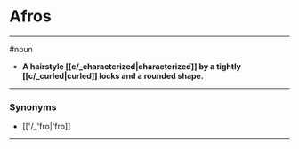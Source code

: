# Afros
---
#noun
- **A hairstyle [[c/_characterized|characterized]] by a tightly [[c/_curled|curled]] locks and a rounded shape.**
---
### Synonyms
- [['/_'fro|'fro]]
---
